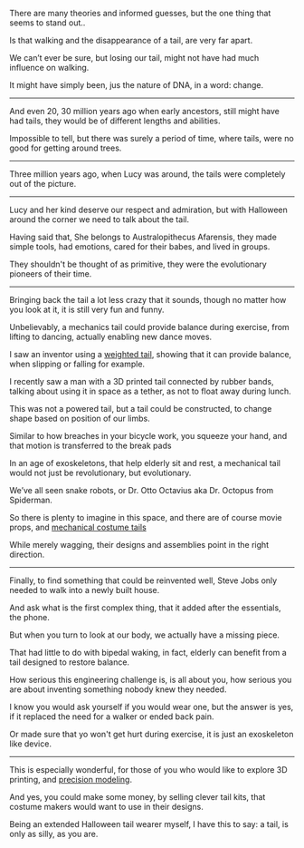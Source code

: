 There are many theories and informed guesses,
but the one thing that seems to stand out..

Is that walking and the disappearance of a tail,
are very far apart.

We can’t ever be sure, but losing our tail,
might not have had much influence on walking.

It might have simply been,
jus the nature of DNA, in a word: change.

---

And even 20, 30 million years ago when early ancestors,
still might have had tails, they would be of different lengths and abilities.

Impossible to tell, but there was surely a period of time,
where tails, were no good for getting around trees.

---

Three million years ago, when Lucy was around,
the tails were completely out of the picture.

---

Lucy and her kind deserve our respect and admiration,
but with Halloween around the corner we need to talk about the tail.

Having said that, She belongs to Australopithecus Afarensis,
they made simple tools, had emotions, cared for their babes, and lived in groups.

They shouldn't be thought of as primitive,
they were the evolutionary pioneers of their time.

---

Bringing back the tail a lot less crazy that it sounds,
though no matter how you look at it, it is still very fun and funny.

Unbelievably, a mechanics tail could provide balance during exercise,
from lifting to dancing, actually enabling new dance moves.

I saw an inventor using a [weighted tail][1],
showing that it can provide balance, when slipping or falling for example.

I recently saw a man with a 3D printed tail connected by rubber bands,
talking about using it in space as a tether, as not to float away during lunch.

This was not a powered tail, but a tail could be constructed,
to change shape based on position of our limbs.

Similar to how breaches in your bicycle work,
you squeeze your hand, and that motion is transferred to the break pads

In an age of exoskeletons, that help elderly sit and rest,
a mechanical tail would not just be revolutionary, but evolutionary.

We’ve all seen snake robots,
or Dr. Otto Octavius aka Dr. Octopus from Spiderman.

So there is plenty to imagine in this space,
and there are of course movie props, and [mechanical costume tails][2]

While merely wagging,
their designs and assemblies point in the right direction.

---

Finally, to find something that could be reinvented well,
Steve Jobs only needed to walk into a newly built house.

And ask what is the first complex thing,
that it added after the essentials, the phone.

But when you turn to look at our body,
we actually have a missing piece.

That had little to do with bipedal waking,
in fact, elderly can benefit from a tail designed to restore balance.

How serious this engineering challenge is,
is all about you, how serious you are about inventing something nobody knew they needed.

I know you would ask yourself if you would wear one,
but the answer is yes, if it replaced the need for a walker or ended back pain.

Or made sure that yo won't get hurt during exercise,
it is just an exoskeleton like device.

---

This is especially wonderful,
for those of you who would like to explore 3D printing, and [precision modeling][3].

And yes, you could make some money, by selling clever tail kits,
that costume makers would want to use in their designs.


Being an extended Halloween tail wearer myself, I have this to say:
a tail, is only as silly, as you are.

[1]: https://www.youtube.com/watch?v=Tr1-IhEhXYQ
[2]: https://www.aliexpress.com/i/3256806638322787.html?gatewayAdapt=4itemAdapt
[3]: https://www.youtube.com/watch?v=83yNYScsRPI
